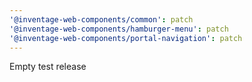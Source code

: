 ```yaml
---
'@inventage-web-components/common': patch
'@inventage-web-components/hamburger-menu': patch
'@inventage-web-components/portal-navigation': patch
---
```


Empty test release
